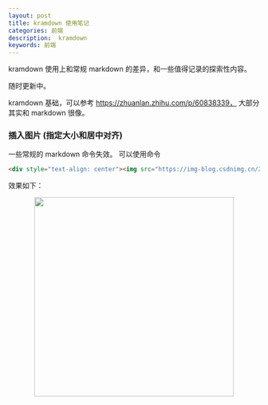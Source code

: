 ```yaml
---
layout: post
title: kramdown 使用笔记
categories: 前端
description:  kramdown
keywords: 前端
---
```


kramdown 使用上和常规 markdown 的差异，和一些值得记录的探索性内容。

随时更新中。

kramdown 基础，可以参考 https://zhuanlan.zhihu.com/p/60838339， 
大部分其实和 markdown 很像。

### 插入图片 (指定大小和居中对齐)

一些常规的 markdown 命令失效。
可以使用命令
```markdown
<div style="text-align: center"><img src="https://img-blog.csdnimg.cn/20200822014538211.png?raw=true" width="200" /></div>
```

效果如下：
<div style="text-align: center"><img src="https://img-blog.csdnimg.cn/20200822014538211.png?raw=true" width="400" /></div>

